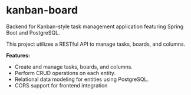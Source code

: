 # kanban-board
Backend for Kanban-style task management application featuring Spring Boot and PostgreSQL. 

This project utilizes a RESTful API to manage tasks, boards, and columns. 

<strong>Features:</strong>
- Create and manage tasks, boards, and columns.
- Perform CRUD operations on each entity.
- Relational data modeling for entities using PostgreSQL.
- CORS support for frontend integration
